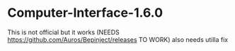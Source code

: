 # Computer-Interface-1.6.0
This is not official but it works (NEEDS https://github.com/Auros/Bepinject/releases TO WORK) also needs utilla fix
